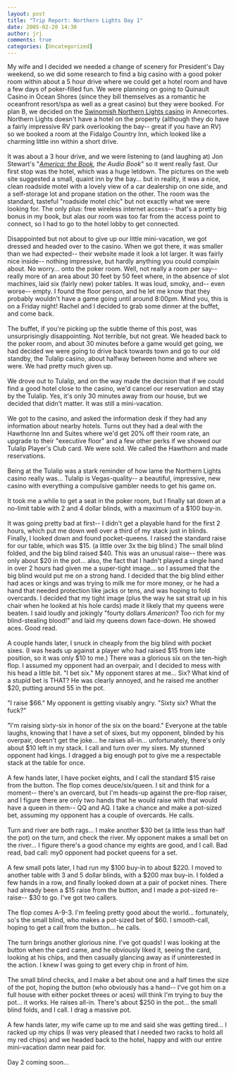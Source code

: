 ```yaml
---
layout: post
title: "Trip Report: Northern Lights Day 1"
date: 2005-02-20 14:30
author: jrj
comments: true
categories: [Uncategorized]
---
```

My wife and I decided we needed a change of scenery for President's Day weekend, so we did some research to find a big casino with a good poker room within about a 5 hour drive where we could get a hotel room and have a few days of poker-filled fun. We were planning on going to Quinault Casino in Ocean Shores (since they bill themselves as a romantic he oceanfront resort/spa as well as a great casino) but they were booked. For plan B, we decided on the <a href="http://www.swinomishcasino.com/play/poker/">Swinomish Northern Lights casino</a> in Annecortes. Northern Lights doesn't have a hotel on the property (although they do have a fairly impressive RV park overlooking the bay-- great if you have an RV) so we booked a room at the Fidalgo Country Inn, which looked like a charming little inn within a short drive.<br /><br />It was about a 3 hour drive, and we were listening to (and laughing at) Jon Stewart's "<a href="http://www.amazon.com/exec/obidos/ASIN/0446532681/jrjcriticaldo-20">*America: the Book*</a>*, the Audio Book*" so it went really fast. Our first stop was the hotel, which was a huge letdown. The pictures on the web site suggested a small, quaint inn by the bay... but in reality, it was a nice, clean roadside motel with a lovely view of a car dealership on one side, and a self-storage lot and propane station on the other. The room was the standard, tasteful "roadside motel chic" but not exactly what we were looking for. The only plus: free wireless internet access-- that's a pretty big bonus in my book, but alas our room was too far from the access point to connect, so I had to go to the hotel lobby to get connected.<br /><br />Disappointed but not about to give up our little mini-vacation, we got dressed and headed over to the casino. When we got there, it was smaller than we had expected-- their website made it look a lot larger. It was fairly nice inside-- nothing impressive, but hardly anything you could complain about. No worry... onto the poker room. Well, not really a room per say-- really more of an area about 30 feet by 50 feet where, in the absence of slot machines, laid six (fairly new) poker tables. It was loud, smoky, and-- even worse-- empty. I found the floor person, and he let me know that they probably wouldn't have a game going until around 8:00pm. Mind you, this is on a Friday night! Rachel and I decided to grab some dinner at the buffet, and come back.<br /><br />The buffet, if you're picking up the subtle theme of this post, was unsurprisingly disappointing. Not terrible, but not great. We headed back to the poker room, and about 30 minutes before a game would get going, we had decided we were going to drive back towards town and go to our old standby, the Tulalip casino, about halfway between home and where we were. We had pretty much given up.<br /><br />We drove out to Tulalip, and on the way made the decision that if we could find a good hotel close to the casino, we'd cancel our reservation and stay by the Tulalip. Yes, it's only 30 minutes away from our house, but we decided that didn't matter. It was still a mini-vacation.<br /><br />We got to the casino, and asked the information desk if they had any information about nearby hotels. Turns out they had a deal with the Hawthorne Inn and Suites where we'd get 20% off their room rate, an upgrade to their "executive floor" and a few other perks if we showed our Tulalip Player's Club card. We were sold. We called the Hawthorn and made reservations.<br /><br />Being at the Tulalip was a stark reminder of how lame the Northern Lights casino really was... Tulalip is Vegas-quality-- a beautiful, impressive, new casino with everything a compulsive gambler needs to get his game on.<br /><br />It took me a while to get a seat in the poker room, but I finally sat down at a no-limit table with 2 and 4 dollar blinds, with a maximum of a $100 buy-in.<br /><br />It was going pretty bad at first-- I didn't get a playable hand for the first 2 hours, which put me down well over a third of my stack just in blinds. Finally, I looked down and found pocket-queens. I raised the standard raise for our table, which was $15. (a little over 3x the big blind.) The small blind folded, and the big blind raised $40. This was an unusual raise-- there was only about $20 in the pot... also, the fact that I hadn't played a single hand in over 2 hours had given me a super-tight image... so I assumed that the big blind would put me on a strong hand. I decided that the big blind either had aces or kings and was trying to milk me for more money, or he had a hand that needed protection like jacks or tens, and was hoping to fold overcards. I decided that my tight image (plus the way he sat strait up in his chair when he looked at his hole cards) made it likely that my queens were beaten. I said loudly and jokingly "fourty dollars *American*? Too rich for my blind-stealing blood!" and laid my queens down face-down. He showed aces. Good read.<br /><br />A couple hands later, I snuck in cheaply from the big blind with pocket sixes. (I was heads up against a player who had raised $15 from late position, so it was only $10 to me.) There was a glorious six on the ten-high flop. I assumed my opponent had an overpair, and I decided to mess with his head a little bit. "I bet six." My opponent stares at me... Six? What kind of a stupid bet is THAT? He was clearly annoyed, and he raised me another $20, putting around 55 in the pot.<br /><br />"I raise $66." My opponent is getting visably angry. "Sixty six? What the fuck?"<br /><br />"I'm raising sixty-six in honor of the six on the board." Everyone at the table laughs, knowing that I have a set of sixes, but my opponent, blinded by his overpair, doesn't get the joke... he raises all-in... unfortunately, there's only about $10 left in my stack. I call and turn over my sixes. My stunned opponent had kings. I dragged a big enough pot to give me a respectable stack at the table for once.<br /><br />A few hands later, I have pocket eights, and I call the standard $15 raise from the button. The flop comes deuce/six/queen. I sit and think for a moment-- there's an overcard, but I'm heads-up against the pre-flop raiser, and I figure there are only two hands that he would raise with that would have a queen in them-- QQ and AQ. I take a chance and make a pot-sized bet, assuming my opponent has a couple of overcards. He calls.<br /><br />Turn and river are both rags... I make another $30 bet (a little less than half the pot) on the turn, and check the river. My opponent makes a small bet on the river... I figure there's a good chance my eights are good, and I call. Bad read, bad call: my0 opponent had pocket queens for a set.<br /><br />A few small pots later, I had run my $100 buy-in to about $220. I moved to another table with 3 and 5 dollar blinds, with a $200 max buy-in. I folded a few hands in a row, and finally looked down at a pair of pocket nines. There had already been a $15 raise from the button, and I made a pot-sized re-raise-- $30 to go. I've got two callers.<br /><br />The flop comes A-9-3. I'm feeling pretty good about the world... fortunately, so's the small blind, who makes a pot-sized bet of $60. I smooth-call, hoping to get a call from the button... he calls.<br /><br />The turn brings another glorious nine. I've got quads! I was looking at the button when the card came, and he obviously liked it, seeing the card, looking at his chips, and then casually glancing away as if uninterested in the action. I knew I was going to get every chip in front of him.<br /><br />The small blind checks, and I make a bet about one and a half times the size of the pot, hoping the button (who obviously has a hand-- I've got him on a full house with either pocket threes or aces) will think I'm trying to buy the pot... it works. He raises all-in. There's about $250 in the pot... the small blind folds, and I call. I drag a massive pot.<br /><br />A few hands later, my wife came up to me and said she was getting tired... I racked up my chips (I was very pleased that I needed two racks to hold all my red chips) and we
 headed back to the hotel, happy and with our entire mini-vacation damn near paid for.<br /><br />Day 2 coming soon...
